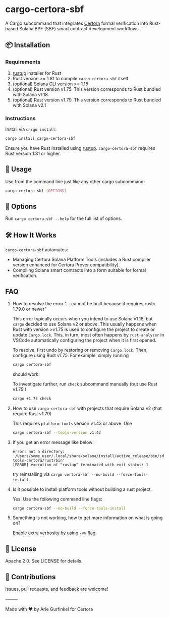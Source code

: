 # cargo-certora-sbf

A Cargo subcommand that integrates [Certora](https://www.certora.com/) formal verification into Rust-based Solana BPF (SBF) smart contract development workflows.

## 📦 Installation

### Requirements ###

1. [rustup](https://rustup.rs/) installer for Rust
2. Rust version >= 1.81 to compile `cargo-certora-sbf` itself
3. (optional) [Solana CLI](https://solana.com/docs/intro/installation) version >= 1.18
3. (optional) Rust version v1.75. This version corresponds to Rust bundled with Solana v1.18. 
4. (optional) Rust version v1.79. This version corresponds to Rust bundled with Solana v2.1

### Instructions ###

Install via `cargo install`:

```sh
cargo install cargo-certora-sbf
```

Ensure you have Rust installed using [rustup](https://rustup.rs/). `cargo-certora-sbf` requires Rust version 1.81 or higher.

## 🚀 Usage

Use from the command line just like any other cargo subcommand:

```sh
cargo certora-sbf [OPTIONS]
```

## 🔧 Options

Run `cargo certora-sbf --help` for the full list of options.

## 🛠 How It Works

`cargo-certora-sbf` automates:
 - Managing Certora Solana Platform Tools (includes a Rust compiler version enhanced for Certora Prover compatibility).
 - Compiling Solana smart contracts into a form suitable for formal verification.

## FAQ
1. How to resolve the error "... cannot be built because it requires rustc 1.79.0 or newer"

   This error typically occurs when you intend to use Solana v1.18, but `cargo` decided to use Solana v2 or above. This usually happens when Rust with version >v1.75 is used to configure the project to create or update `Cargo.lock`. This, in turn, most often happens by `rust-analyzer` in VSCode automatically configuring the project when it is first opened.
   
   To resolve, first undo by restoring or removing `Cargo.lock`. Then, configure using Rust v1.75. For example, simply running

   ```sh
   cargo certora-sbf
   ```
   should work.

   To investigate further, run `check` subcommand manually (but use Rust v1.75!)

   ```sh
   cargo +1.75 check
   ```

2. How to use `cargo-certora-sbf` with projects that require Solana v2 (that require Rust v1.79)

    This requires `platform-tools` version v1.43 or above. Use

    ```sh
    cargo certora-sbf --tools-version v1.43
    ```

3. If you get an error message like below:

    ```
    error: not a directory: '/Users/some_user/.local/share/solana/install/active_release/bin/sdk/sbf/dependencies/platform-tools-certora/rust/bin'
    [ERROR] execution of "rustup" terminated with exit status: 1
    ```

    try reinstalling via `cargo certora-sbf --no-build --force-tools-install`.
4. Is it possible to install platform tools without building a rust project.

   Yes. Use the following command line flags:
   ```sh
   cargo certora-sbf --no-build --force-tools-install
   ```
5. Something is not working, how to get more information on what is going on?
    
    Enable extra verbosity by using `-vv` flag.
    
## 📄 License

Apache 2.0. See LICENSE for details.

## 🙌 Contributions

Issues, pull requests, and feedback are welcome!

⸻

Made with ❤️ by Arie Gurfinkel for Certora
